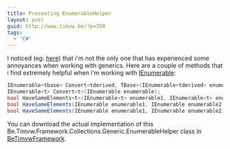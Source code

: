 ```yaml
---
title: Presenting EnumerableHelper
layout: post
guid: http://www.timvw.be/?p=350
tags:
  - 'C#'
---
```

I noticed (eg: [here](http://derek-says.blogspot.com/2008/08/generic-collections-and-inheritance.html)) that i'm not the only one that has experienced some annoyances when working with generics. Here are a couple of methods that i find extremely helpful when i'm working with [IEnumerable<T>](http://msdn.microsoft.com/en-us/library/9eekhta0.aspx):

```csharp
IEnumerable<tbase> Convert<tderived, TBase>(IEnumerable<tderived> enumerable) where TDerived : TBase;
IEnumerable<t> Convert<t>(IEnumerable enumerable);
bool HaveSameElements<t>(IEnumerable<t> enumerable1, IEnumerable<t> enumerable2, Func<bool, T, T> areEqual);
bool HaveSameElements(IEnumerable enumerable1, IEnumerable enumerable2, Func<bool, object, object> areEqual);
bool HaveSameElements(IEnumerable enumerable1, IEnumerable enumerable2);
```

You can download the actual implementation of this Be.Timvw.Framework.Collections.Generic.EnumerableHelper class in [BeTimvwFramework](http://www.codeplex.com/BeTimvwFramework).
